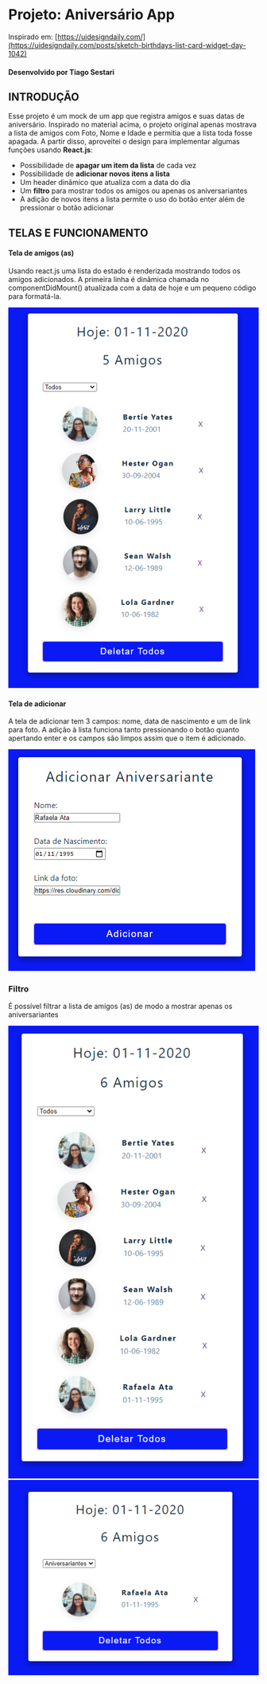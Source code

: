 

# Projeto: Aniversário App  #
 Inspirado em: [https://uidesigndaily.com/](https://uidesigndaily.com/posts/sketch-birthdays-list-card-widget-day-1042) 
 #### Desenvolvido por Tiago Sestari ####


## INTRODUÇÃO ##

Esse projeto é um mock de um app que registra amigos e suas datas de aniversário.
Inspirado no material acima, o projeto original apenas mostrava a lista de amigos com Foto, Nome e Idade e permitia que a lista toda fosse apagada.
A partir disso, aproveitei o design para implementar algumas funções usando **React.js**:
* Possibilidade de **apagar um item da lista** de cada vez
* Possibilidade de **adicionar novos itens a lista**
* Um header dinâmico que atualiza com a data do dia
* Um **filtro** para mostrar todos os amigos ou apenas os aniversariantes 
* A adição de novos itens a lista permite o uso do botão enter além de pressionar o botão adicionar

## TELAS E FUNCIONAMENTO ##

#### Tela de amigos (as) ####

Usando react.js uma lista do estado é renderizada mostrando todos os amigos adicionados.
A primeira linha é dinâmica chamada no componentDidMount() atualizada com a data de hoje e um pequeno código para formatá-la.

![alt text](https://github.com/tiagosestari/AniversarioApp/blob/master/src/telas/amigos.PNG)

#### Tela de adicionar ####

A tela de adicionar tem 3 campos: nome, data de nascimento e um de link para foto.
A adição à lista funciona tanto pressionando o botão quanto apertando enter e os campos são limpos assim que o item é adicionado.

![alt text](https://github.com/tiagosestari/AniversarioApp/blob/master/src/telas/adicionar.PNG)

### Filtro ###

É possível filtrar a lista de amigos (as) de modo a mostrar apenas os aniversariantes

![alt text](https://github.com/tiagosestari/AniversarioApp/blob/master/src/telas/amigos_sf.PNG)
![alt text](https://github.com/tiagosestari/AniversarioApp/blob/master/src/telas/amigos_cf.PNG)
